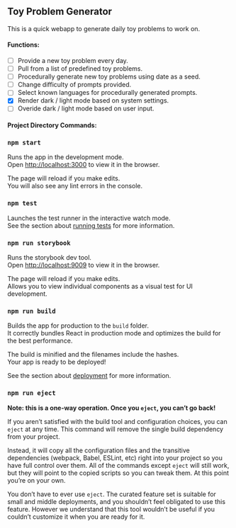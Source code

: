 ## Toy Problem Generator

This is a quick webapp to generate daily toy problems to work on.

#### Functions:

- [ ] Provide a new toy problem every day.
- [ ] Pull from a list of predefined toy problems.
- [ ] Procedurally generate new toy problems using date as a seed.
- [ ] Change difficulty of prompts provided.
- [ ] Select known languages for procedurally generated prompts.
- [x] Render dark / light mode based on system settings.
- [ ] Overide dark / light mode based on user input.

#### Project Directory Commands:

### `npm start`

Runs the app in the development mode.<br />
Open [http://localhost:3000](http://localhost:3000) to view it in the browser.

The page will reload if you make edits.<br />
You will also see any lint errors in the console.

### `npm test`

Launches the test runner in the interactive watch mode.<br />
See the section about [running tests](https://facebook.github.io/create-react-app/docs/running-tests) for more information.

### `npm run storybook`

Runs the storybook dev tool.<br />
Open [http://localhost:9009](http://localhost:9009) to view it in the browser.

The page will reload if you make edits.<br />
Allows you to view individual components as a visual test for UI development.

### `npm run build`

Builds the app for production to the `build` folder.<br />
It correctly bundles React in production mode and optimizes the build for the best performance.

The build is minified and the filenames include the hashes.<br />
Your app is ready to be deployed!

See the section about [deployment](https://facebook.github.io/create-react-app/docs/deployment) for more information.

### `npm run eject`

**Note: this is a one-way operation. Once you `eject`, you can’t go back!**

If you aren’t satisfied with the build tool and configuration choices, you can `eject` at any time. This command will remove the single build dependency from your project.

Instead, it will copy all the configuration files and the transitive dependencies (webpack, Babel, ESLint, etc) right into your project so you have full control over them. All of the commands except `eject` will still work, but they will point to the copied scripts so you can tweak them. At this point you’re on your own.

You don’t have to ever use `eject`. The curated feature set is suitable for small and middle deployments, and you shouldn’t feel obligated to use this feature. However we understand that this tool wouldn’t be useful if you couldn’t customize it when you are ready for it.